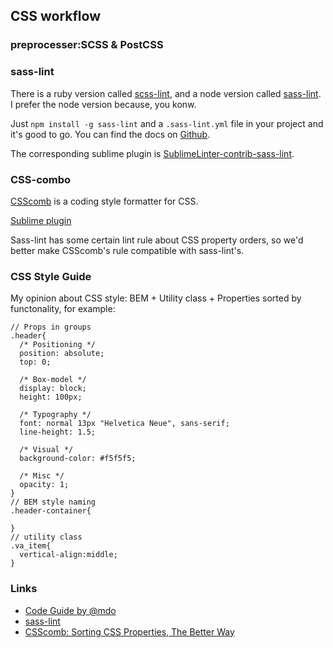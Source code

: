 ## CSS workflow 

### preprocesser:SCSS & PostCSS


### sass-lint

There is a ruby version called [scss-lint](https://github.com/brigade/scss-lint), and a node version called [sass-lint](https://www.npmjs.com/package/sass-lint). I prefer the node version because, you konw.

Just `npm install -g sass-lint` and a `.sass-lint.yml` file in your project and it's good to go. You can find the docs on [Github](https://github.com/sasstools/sass-lint).

The corresponding sublime plugin is [SublimeLinter-contrib-sass-lint](https://github.com/skovhus/SublimeLinter-contrib-sass-lint).

### CSS-combo

[CSScomb](http://csscomb.com/) is a coding style formatter for CSS.

[Sublime plugin](https://github.com/csscomb/sublime-csscomb#the-requirements)

Sass-lint has some certain lint rule about CSS property orders, so we'd better make CSScomb's rule compatible with sass-lint's.

### CSS Style Guide

My opinion about CSS style: BEM + Utility class + Properties sorted by functonality, for example:

```
// Props in groups
.header{
  /* Positioning */
  position: absolute;
  top: 0;

  /* Box-model */
  display: block;
  height: 100px;

  /* Typography */
  font: normal 13px "Helvetica Neue", sans-serif;
  line-height: 1.5;

  /* Visual */
  background-color: #f5f5f5;

  /* Misc */
  opacity: 1;
}
// BEM style naming
.header-container{

}
// utility class
.va_item{
  vertical-align:middle;
}
```

### Links

+ [Code Guide by @mdo](http://codeguide.co)
+ [sass-lint](https://github.com/sasstools/sass-lint)
+ [CSScomb: Sorting CSS Properties, The Better Way](https://www.smashingmagazine.com/2012/10/csscomb-tool-sort-css-properties/)
